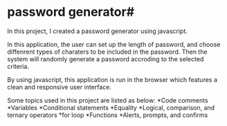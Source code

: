 # password generator#

In this project, I created a password generator using javascript.

In this application, the user can set up the length of password, and choose diffenrent types of charaters to be included in the password. Then the system will randomly generate a password accroding to the selected criteria.

By using javascript, this application is run in the browser which features a clean and responsive user interface. 

Some topics used in this project are listed as below:
*Code comments
*Variables
*Conditional statements
*Equality
*Logical, comparison, and ternary operators
*for loop
*Functions
*Alerts, prompts, and confirms
